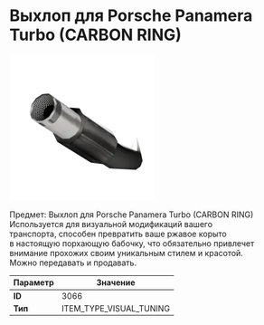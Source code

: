# Выхлоп для Porsche Panamera Turbo (CARBON RING)

![Item Image](../img/3066.webp?raw=true)

Предмет: Выхлоп для Porsche Panamera Turbo (CARBON RING)<br>Используется для визуальной модификаций вашего<br>транспорта, способен превратить ваше ржавое корыто<br>в настоящую порхающую бабочку, что обязательно привлечет<br>внимание прохожих своим уникальным стилем и красотой.<br>Можно передавать и продавать.


| Параметр | Значение |
|----------|----------|
| **ID** | 3066 |
| **Тип** | ITEM_TYPE_VISUAL_TUNING |

